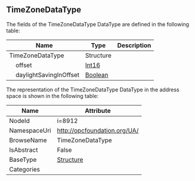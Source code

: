 <!-- datatype -->
## TimeZoneDataType
  
<!-- end of description -->
The fields of the TimeZoneDataType DataType are defined in the following table:  

|Name|Type|Description|
|---|---|---|
|TimeZoneDataType|Structure||
|&nbsp;&nbsp;&nbsp;&nbsp;offset|[Int16](../../DataTypes/Int16/readme.md)||
|&nbsp;&nbsp;&nbsp;&nbsp;daylightSavingInOffset|[Boolean](../../DataTypes/Boolean/readme.md)||

The representation of the TimeZoneDataType DataType in the address space is shown in the following table:  

|Name|Attribute|
|---|---|
|NodeId|i=8912|
|NamespaceUri|http://opcfoundation.org/UA/|
|BrowseName|TimeZoneDataType|
|IsAbstract|False|
|BaseType|[Structure](../../DataTypes/Structure/readme.md)|
|Categories||

